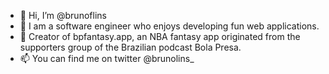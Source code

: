 - 👋 Hi, I’m @brunoflins 
- 👀 I am a software engineer who enjoys developing fun web applications.
- 💞️ Creator of <a>bpfantasy.app</a>, an NBA fantasy app originated from the supporters group of the Brazilian podcast Bola Presa.
- 📫 You can find me on twitter @brunolins_

<!---
brunoflins/brunoflins is a ✨ special ✨ repository because its `README.md` (this file) appears on your GitHub profile.
You can click the Preview link to take a look at your changes.
--->
